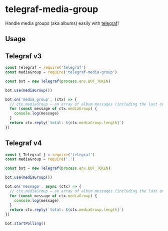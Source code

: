 # telegraf-media-group

Handle media groups (aka albums) easily with [telegraf](https://telegraf.js.org)!

## Usage

## Telegraf v3
```js
const Telegraf = require('telegraf')
const mediaGroup = require('telegraf-media-group')

const bot = new Telegraf(process.env.BOT_TOKEN)

bot.use(mediaGroup())

bot.on('media_group', (ctx) => {
  // ctx.mediaGroup — an array of album messages (including the last one)
  for (const message of ctx.mediaGroup) {
    console.log(message)
  }
  return ctx.reply(`total: ${ctx.mediaGroup.length}`)
})
```

## Telegraf v4
```js
const { Telegraf } = require('telegraf')
const mediaGroup = require('.')

const bot = new Telegraf(process.env.BOT_TOKEN)

bot.use(mediaGroup())

bot.on('message', async (ctx) => {
  // ctx.mediaGroup — an array of album messages (including the last one)
  for (const message of ctx.mediaGroup) {
    console.log(message)
  }
  return ctx.reply(`total: ${ctx.mediaGroup.length}`)
})

bot.startPolling()
```
